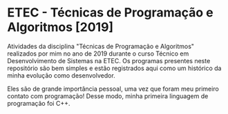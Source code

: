 # ETEC - Técnicas de Programação e Algoritmos [2019]

Atividades da disciplina "Técnicas de Programação e Algoritmos" realizados por mim no ano de 2019 durante o curso Técnico em Desenvolvimento de Sistemas na ETEC.
Os programas presentes neste repositório são bem simples e estão registrados aqui como um histórico da minha evolução como desenvolvedor.

Eles são de grande importância pessoal, uma vez que foram meu primeiro contato com programação!
Desse modo, minha primeira linguagem de programação foi C++.
